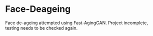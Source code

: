 # Face-Deageing
Face de-ageing attempted using Fast-AgingGAN. Project incomplete, testing needs to be checked again.
